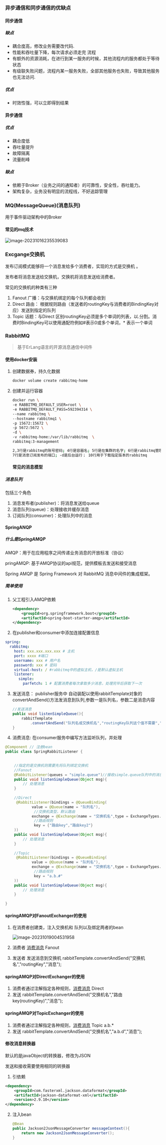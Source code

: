 ### 异步通信和同步通信的优缺点

#### 同步通信

##### 缺点

- 耦合度高，修改业务需要改代码.
- 性能和吞吐量下降，每次请求必须走完 流程
- 有额外的资源消耗，在进行到某一服务的时候，其他流程内的服务都处于等待状态
- 有级联失败问题，流程内某一服务失败，全部其他服务也失败，导致其他服务也无法访问.

##### 优点

- 时效性强，可以立即得到结果

#### 异步通信

##### 优点

- 耦合度低
- 吞吐量提升
- 故障隔离
- 流量削峰

##### 缺点

- 依赖于Broker（业务之间的通知者）的可靠性，安全性，吞吐能力。
- 架构复杂，业务没有明显的流程线，不好追踪管理

### MQ(MessageQueue)(消息队列)

用于事件驱动架构中的Broker

#### 常见的mq技术

![image-20231016235539083](imgs/MQ/image-20231016235539083.png)

### Excgange交换机

发布订阅模式能够将一个消息发给多个消费者，实现的方式是交换机 。

发布者将消息发送给交换机，交换机将消息发送给消费者。

常见的交换机的种类有三种

1. Fanout  广播：与交换机绑定的每个队列都会收到 
2. Direct 路由： 根据规则路由（发送者的routingKey与消费者的BindingKey对应）发送到指定的队列
3. Topic 话题：与Direct 区别routingKey必须是多个单词的列表，以.分割。消费时BindingKey可以使用通配符例如#表示0或多个单词，* 表示一个单词

### RabbitMQ

> 基于ErLang语言的开源消息通信中间件

####  使用docker安装

1. 创建数据券，持久化数据

   ```bash
   docker volume create rabbitmq-home
   ```

2. 创建并运行容器

   ```bash
   docker run \
   -e RABBITMQ_DEFAULT_USER=root \
   -e RABBITMQ_DEFAULT_PASS=592394314 \
   --name rabbitmq \
   --hostname rabbitmq1 \
   -p 15672:15672 \
   -p 5672:5672 \
   -d \
   -v rabbitmq-home:/var/lib/rabbitmq  \
   rabbitmq:3-management
   
   2,3行是rabbitmq的账号密码; 4行是容器名; 5行是在集群的名字; 6行是rabbitmq管理平台的端口;
   7行是消息订阅发布的端口; -d是后台运行； 10行用于下载指定版本的rabbitmq
   ```

   
   
   #### 常见的消息模型

##### 消息队列

包括三个角色

1. 消息发布者(publisher)：将消息发送给queue
2. 消息队列(queue)：处理接收并缓存消息
3. 订阅队列(consumer)：处理队列中的消息

#### SpringANQP

##### 什么是SpringAMQP

AMQP：用于在应用程序之间传递业务消息的开放标准（协议）

pringAMQP: 基于AMQP协议的api规范，提供模板去发送和接受消息

Spring AMQP 是 Spring Framework 对 RabbitMQ 消息中间件的集成框架。

##### 简单使用

1. 父工程引入AMQP依赖

   ```xml
   <dependency>
       <groupId>org.springframework.boot</groupId>
       <artifactId>spring-boot-starter-amqp</artifactId>
   </dependency>
   ```

2.  在publisher和consumer中添加连接配置信息

```yml
spring:
  rabbitmq:
    host: xxx.xxx.xxx.xxx # 主机
    port: xxxx #端口
    username: xxx # 用户名
    password: xxx # 密码
    virtual-host: / #rabbitmq中的虚拟主机，/是默认虚拟主机
    listener:
      simple:
        parfetch: 1 # 配置消费者每次拿取多少消息，处理完毕后获取下一次
```

3. 发送消息： publisher服务中 自动装配以使用rabbitTemplate对象的convertAndSend()方法发消息到队列,参数一是队列名，参数二是消息内容

   ```java
   //发送消息
   public void listenSimpleQueue(){
       rabbitTemplate
           .convertAndSend("队列名或交换机名","routingKey队列这个值不需要","消息");
   }  
   ```

   

4.  <span id="xiaofeixiaoxi">消费消息</span>:    在consumer服务中编写方法监听队列，并处理

   ```java
   @Component // 注册bean
   public class SpringRabbitListener {
       
       
       //指定的是交换机则需要先将队列绑定交换机
       //Fanout
       @RabbitListener(queues = "simple.queue")//接收simple.queue队列中的消息
       public void listenSimpleQueue(Object msg){
           // 处理消息
       }
       
       //Direct
        @RabbitListener(bindings = @QueueBinding(
               value = @Queue(name = "队列名"),
            	//交换机类型，默认路由
               exchange = @Exchange(name = "交换机名",type = ExchangeTypes.DIRECT),
            	//路由规则   
            	key = {"路由key","路由key2"}
       ))
       public void listenSimpleQueue(Object msg){
           // 处理消息
       }
       
       //Topic
        @RabbitListener(bindings = @QueueBinding(
               value = @Queue(name = "队列名"),
               exchange = @Exchange(name = "交换机名",type = ExchangeTypes.Topic),
            	//路由规则   
            	key = "a.b.#"
       ))
       public void listenSimpleQueue(Object msg){
           // 处理消息
       }
       
   }
   ```

#### springAMQP对FanoutExchanger的使用

1. 在消费者创建类，注入交换机和 队列以及绑定两者的bean

   ![image-20231019004531958](imgs/MQ/image-20231019004531958.png)

2. 消费者 [消费消息](#xiaofeixiaoxi) Fanout

3. 发送者 发送消息到交换机   rabbitTemplate.convertAndSend("交换机名","routingKey","消息");

#### springAMQP对DirectExchanger的使用

1. 消费者通过注解指定各种规则，[消费消息](#xiaofeixiaoxi) Direct
2. 发送 rabbitTemplate.convertAndSend("交换机名","路由key(routingKey)","消息");

#### springAMQP对TopicExchanger的使用

1. 消费者通过注解指定各种规则，[消费消息](#xiaofeixiaoxi) Topic     a.b.*
2. 发送 rabbitTemplate.convertAndSend("交换机名","a.b.d","消息");

#### 修改消息转换器

默认的是javaObject的转换器，修改为JSON

发送和接收需要使用相同的转换器

1.  引依赖

   ```xml
   <dependency>
       <groupId>com.fasterxml.jackson.dataformat</groupId>
       <artifactId>jackson-dataformat-xml</artifactId>
       <version>2.9.10</version>
   </dependency>
   ```

2. 注入bean 

   ```java
   @Bean
   public Jackson2JsonMessageConverter messageContext(){
       return new Jackson2JsonMessageConverter();
   }
   ```

